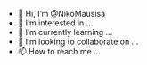 - 👋 Hi, I’m @NikoMausisa
- 👀 I’m interested in ...
- 🌱 I’m currently learning ...
- 💞️ I’m looking to collaborate on ...
- 📫 How to reach me ...

<!---
NikoMausisa/NikoMausisa is a ✨ special ✨ repository because its `README.md` (this file) appears on your GitHub profile.
You can click the Preview link to take a look at your changes.
--->
